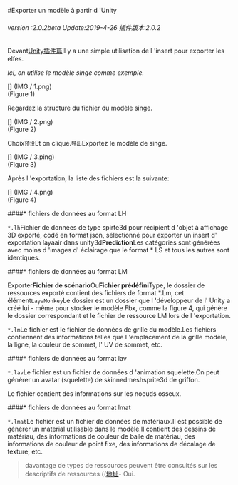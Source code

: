 #Exporter un modèle à partir d 'Unity

###### *version :2.0.2beta   Update:2019-4-26 插件版本:2.0.2*

Devant[Unity插件篇](http://localhost/LayaAir2_Auto/%E5%9C%B0%E5%9D%80)Il y a une simple utilisation de l 'insert pour exporter les elfes.

*Ici, on utilise le modèle singe comme exemple.*

[] (IMG / 1.png) <br > (Figure 1)

Regardez la structure du fichier du modèle singe.

[] (IMG / 2.png) <br > (Figure 2)

Choix`预设`Et on clique.`导出`Exportez le modèle de singe.

[] (IMG / 3.ping) <br > (Figure 3)

Après l 'exportation, la liste des fichiers est la suivante:

[] (IMG / 4.png) <br > (Figure 4)

####* fichiers de données au format LH

`*.lh`Fichier de données de type spirte3d pour récipient d 'objet à affichage 3D exporté, codé en format json, sélectionné pour exporter un insert d' exportation layaair dans unity3d**Prediction**Les catégories sont générées avec moins d 'images d' éclairage que le format * LS et tous les autres sont identiques.

####* fichiers de données au format LM

Exporter**Fichier de scénario**Ou**Fichier prédéfini**Type, le dossier de ressources exporté contient des fichiers de format *.Lm, cet élément`LayaMonkey`Le dossier est un dossier que l 'développeur de l' Unity a créé lui - même pour stocker le modèle Fbx, comme la figure 4, qui génère le dossier correspondant et le fichier de ressource LM lors de l 'exportation.

`*.lm`Le fichier est le fichier de données de grille du modèle.Les fichiers contiennent des informations telles que l 'emplacement de la grille modèle, la ligne, la couleur de sommet, l' UV de sommet, etc.

####* fichiers de données au format lav

`*.lav`Le fichier est un fichier de données d 'animation squelette.On peut générer un avatar (squelette) de skinnedmeshsprite3d de griffon.

Le fichier contient des informations sur les noeuds osseux.

####* fichiers de données au format lmat

`*.lmat`Le fichier est un fichier de données de matériaux.Il est possible de générer un material utilisable dans le modèle.Il contient des dessins de matériau, des informations de couleur de balle de matériau, des informations de couleur de point fixe, des informations de décalage de texture, etc.

> davantage de types de ressources peuvent être consultés sur les descriptifs de ressources (([地址](https://ldc2.layabox.com/doc/?nav=zh-js-4-3-0)- Oui.